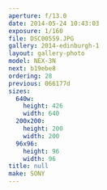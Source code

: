 ```yaml
---
aperture: f/13.0
date: 2014-05-24 10:43:03
exposure: 1/160
file: DSC00559.JPG
gallery: 2014-edinburgh-1
layout: gallery-photo
model: NEX-3N
next: b19ebe8
ordering: 28
previous: 066177d
sizes:
  640w:
    height: 426
    width: 640
  200x200:
    height: 200
    width: 200
  96x96:
    height: 96
    width: 96
title: null
make: SONY
---
```


